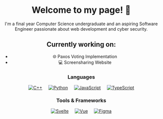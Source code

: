 <div style="text-align: center;">
  <h1>Welcome to my page! 👋</h1>
  <p>I'm a final year Computer Science undergraduate and an aspiring Software Engineer passionate about web development and cyber security.</p>
  
  <h2>Currently working on:</h2>
  <ul>
    <li>🌐 Paxos Voting Implementation </li>
    <li>💻 Screensharing Website </li>
  </ul>
  
  <h3>Languages</h3>
  <div style="display: flex; justify-content: center;">
    <a href="https://github.com/WukoSiric" style="margin: 0 10px;">
      <img src="https://img.shields.io/badge/c++-black?style=for-the-badge&logo=cplusplus" alt="C++">
    </a>
    <a href="https://github.com/WukoSiric" style="margin: 0 10px;">
      <img src="https://img.shields.io/badge/python-black?style=for-the-badge&logo=python" alt="Python">
    </a>
    <a href="https://github.com/WukoSiric" style="margin: 0 10px;">
      <img src="https://img.shields.io/badge/javascript-black?style=for-the-badge&logo=javascript" alt="JavaScript">
    </a>
    <a href="https://github.com/WukoSiric" style="margin: 0 10px;">
      <img src="https://img.shields.io/badge/typescript-black?style=for-the-badge&logo=typescript" alt="TypeScript">
    </a>
  </div>
  
  <h3>Tools & Frameworks</h3>
  <div style="display: flex; justify-content: center;">
    <a href="https://github.com/WukoSiric" style="margin: 0 10px;">
      <img src="https://img.shields.io/badge/svelte-black?style=for-the-badge&logo=svelte" alt="Svelte">
    </a>
    <a href="https://github.com/WukoSiric" style="margin: 0 10px;">
      <img src="https://img.shields.io/badge/vue-black?style=for-the-badge&logo=vue.js" alt="Vue">
    </a>
    <a href="https://github.com/WukoSiric" style="margin: 0 10px;">
      <img src="https://img.shields.io/badge/figma-black?style=for-the-badge&logo=figma" alt="Figma">
    </a>
  </div>
</div>
